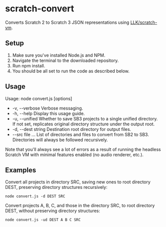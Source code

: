 # scratch-convert

Converts Scratch 2 to Scratch 3 JSON representations using [LLK/scratch-vm](https://github.com/LLK/scratch-vm/).

## Setup

1. Make sure you've installed Node.js and NPM.
2. Navigate the terminal to the downloaded repository.
3. Run npm install.
4. You should be all set to run the code as described below.

## Usage

Usage: node convert.js [options]

- -v, --verbose       Verbose messaging.
- -h, --help          Display this usage guide.
- -u, --unified       Whether to save SB3 projects to a single unified directory. If not set, replicates original directory structure under the output root.
- -d, --dest string   Destination root directory for output files.
- --src file ...      List of directories and files to convert from SB2 to SB3. Directories will always be followed recursively.

Note that you'll always see a lot of errors as a result of running the headless Scratch VM with minimal features enabled (no audio renderer, etc.).

## Examples

Convert all projects in directory SRC, saving new ones to root directory DEST, preserving directory structures recursively:

```node convert.js -d DEST SRC```

Convert projects A, B, C, and those in the directory SRC, to root directory DEST, without preserving directory structures:

```node convert.js -ud DEST A B C SRC```
